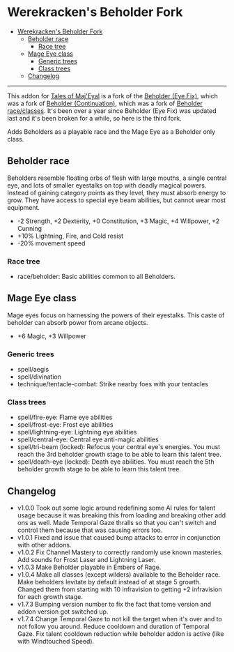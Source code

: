 # Werekracken's Beholder Fork

- [Werekracken's Beholder Fork](#werekrackens-beholder-fork)
  - [Beholder race](#beholder-race)
    - [Race tree](#race-tree)
  - [Mage Eye class](#mage-eye-class)
    - [Generic trees](#generic-trees)
    - [Class trees](#class-trees)
  - [Changelog](#changelog)

---

This addon for [Tales of Maj'Eyal](https://te4.org/) is a fork of the [Beholder (Eye Fix)](https://te4.org/games/addons/tome/beholder-efix), which was a fork of [Beholder (Continuation)](https://te4.org/games/addons/tome/beholder-cont), which was a fork of [Beholder race/classes](https://te4.org/games/addons/tome/beholder-raceclasses). It's been over a year since Beholder (Eye Fix) was updated last and it's been broken for a while, so here is the third fork.

Adds Beholders as a playable race and the Mage Eye as a Beholder only class.

## Beholder race

Beholders resemble floating orbs of flesh with large mouths, a single central eye, and lots of smaller eyestalks on top with deadly magical powers. Instead of gaining category points as they level, they must absorb energy to grow. They have access to special eye beam abilities, but cannot wear most equipment.

- -2 Strength, +2 Dexterity, +0 Constitution, +3 Magic, +4 Willpower, +2 Cunning
- +10% Lightning, Fire, and Cold resist
- -20% movement speed

### Race tree

- race/beholder: Basic abilities common to all Beholders.

## Mage Eye class

Mage eyes focus on harnessing the powers of their eyestalks. This caste of beholder can absorb power from arcane objects.

- +6 Magic, +3 Willpower

### Generic trees

- spell/aegis
- spell/divination
- technique/tentacle-combat: Strike nearby foes with your tentacles

### Class trees

- spell/fire-eye: Flame eye abilities
- spell/frost-eye: Frost eye abilities
- spell/lightning-eye: Lightning eye abilities
- spell/central-eye: Central eye anti-magic abilities
- spell/tri-beam (locked): Refocus your central eye's energies. You must reach the 3rd beholder growth stage to be able to learn this talent tree.
- spell/death-eye (locked): Death eye abilities. You must reach the 5th beholder growth stage to be able to learn this talent tree.

## Changelog

- v1.0.0 Took out some logic around redefining some AI rules for talent usage because it was breaking this from loading and breaking other add ons as well. Made Temporal Gaze thralls so that you can't switch and control them because that was causing errors too.
- v1.0.1 Fixed and issue that caused bump attacks to error in conjunction with other addons.
- v1.0.2 Fix Channel Mastery to correctly randomly use known masteries. Add sounds for Frost Laser and Lightning Laser.
- v1.0.3 Make Beholder playable in Embers of Rage.
- v1.0.4 Make all classes (except wilders) available to the Beholder race. Make beholders levitate by default instead of at stage 5 growth. Changed them from starting with 10 infravision to getting +2 infravision for each growth stage.
- v1.7.3 Bumping version number to fix the fact that tome version and addon version got switched up.
- v1.7.4 Change Temporal Gaze to not kill the target when it's over and to not follow you around. Reduce cooldown and duration of Temporal Gaze. Fix talent cooldown reduction while beholder addon is active (like with Windtouched Speed).
